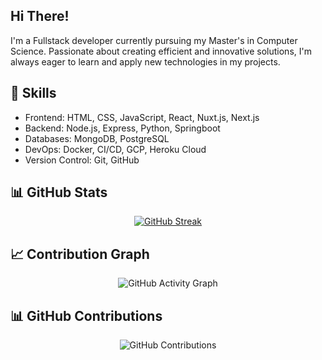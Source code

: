 
## Hi There! 

I'm a Fullstack developer currently pursuing my Master's in Computer Science. Passionate about creating efficient and innovative solutions, I'm always eager to learn and apply new technologies in my projects.

## 🚀 Skills
- Frontend: HTML, CSS, JavaScript, React, Nuxt.js, Next.js
- Backend: Node.js, Express, Python, Springboot
- Databases: MongoDB, PostgreSQL
- DevOps: Docker, CI/CD, GCP, Heroku Cloud
- Version Control: Git, GitHub

## 📊 GitHub Stats

<div align="center">
  
[![GitHub Streak](https://streak-stats.demolab.com?user=Rubayet19&theme=radical)](https://git.io/streak-stats)

</div>

## 📈 Contribution Graph

<div align="center">
  
![GitHub Activity Graph](https://activity-graph.herokuapp.com/graph?username=Rubayet19&theme=radical&hide_border=true)

</div>

## 📊 GitHub Contributions

<div align="center">
  
![GitHub Contributions](https://github-readme-stats.vercel.app/api?username=Rubayet19&show_icons=true&theme=radical&count_private=true)

</div>
